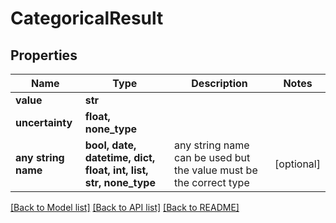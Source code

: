 # CategoricalResult


## Properties
Name | Type | Description | Notes
------------ | ------------- | ------------- | -------------
**value** | **str** |  | 
**uncertainty** | **float, none_type** |  | 
**any string name** | **bool, date, datetime, dict, float, int, list, str, none_type** | any string name can be used but the value must be the correct type | [optional]

[[Back to Model list]](../README.md#documentation-for-models) [[Back to API list]](../README.md#documentation-for-api-endpoints) [[Back to README]](../README.md)



